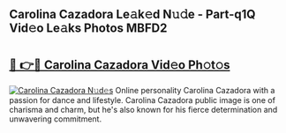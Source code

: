 ## Carolina Cazadora Le𝚊k𝚎d N𝚞𝚍e - Part-q1Q Vid𝚎o Le𝚊ks Photos MBFD2

# <h2><a href="http://fbezxm6.evod.top/?m=Carolina+Cazadora">🔗 👉🔴 Carolina Cazadora Vid𝚎o Ph𝚘t𝚘s</a></h2>

[![Carolina Cazadora N𝚞d𝚎s](https://i.imgur.com/8V9OHl7.gif)](http://fbezxm6.evod.top/?m=Carolina+Cazadora)
Online personality Carolina Cazadora with a passion for dance and lifestyle. Carolina Cazadora public image is one of charisma and charm, but he's also known for his fierce determination and unwavering commitment. 
